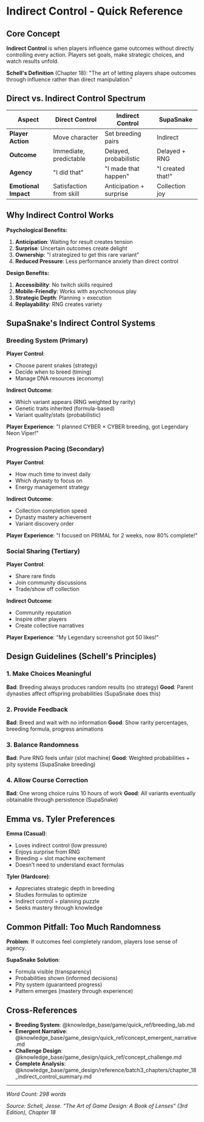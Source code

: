 # Indirect Control - Quick Reference

## Core Concept

**Indirect Control** is when players influence game outcomes without directly controlling every action. Players set goals, make strategic choices, and watch results unfold.

**Schell's Definition** (Chapter 18): "The art of letting players shape outcomes through influence rather than direct manipulation."

## Direct vs. Indirect Control Spectrum

| Aspect | Direct Control | Indirect Control | SupaSnake |
|--------|---------------|------------------|-----------|
| **Player Action** | Move character | Set breeding pairs | Indirect |
| **Outcome** | Immediate, predictable | Delayed, probabilistic | Delayed + RNG |
| **Agency** | "I did that" | "I made that happen" | "I created that!" |
| **Emotional Impact** | Satisfaction from skill | Anticipation + surprise | Collection joy |

## Why Indirect Control Works

**Psychological Benefits:**
1. **Anticipation**: Waiting for result creates tension
2. **Surprise**: Uncertain outcomes create delight
3. **Ownership**: "I strategized to get this rare variant"
4. **Reduced Pressure**: Less performance anxiety than direct control

**Design Benefits:**
1. **Accessibility**: No twitch skills required
2. **Mobile-Friendly**: Works with asynchronous play
3. **Strategic Depth**: Planning > execution
4. **Replayability**: RNG creates variety

## SupaSnake's Indirect Control Systems

### Breeding System (Primary)
**Player Control**:
- Choose parent snakes (strategy)
- Decide when to breed (timing)
- Manage DNA resources (economy)

**Indirect Outcome**:
- Which variant appears (RNG weighted by rarity)
- Genetic traits inherited (formula-based)
- Variant quality/stats (probabilistic)

**Player Experience**: "I planned CYBER × CYBER breeding, got Legendary Neon Viper!"

### Progression Pacing (Secondary)
**Player Control**:
- How much time to invest daily
- Which dynasty to focus on
- Energy management strategy

**Indirect Outcome**:
- Collection completion speed
- Dynasty mastery achievement
- Variant discovery order

**Player Experience**: "I focused on PRIMAL for 2 weeks, now 80% complete!"

### Social Sharing (Tertiary)
**Player Control**:
- Share rare finds
- Join community discussions
- Trade/show off collection

**Indirect Outcome**:
- Community reputation
- Inspire other players
- Create collective narratives

**Player Experience**: "My Legendary screenshot got 50 likes!"

## Design Guidelines (Schell's Principles)

### 1. Make Choices Meaningful
**Bad**: Breeding always produces random results (no strategy)
**Good**: Parent dynasties affect offspring probabilities (SupaSnake does this)

### 2. Provide Feedback
**Bad**: Breed and wait with no information
**Good**: Show rarity percentages, breeding formula, progress animations

### 3. Balance Randomness
**Bad**: Pure RNG feels unfair (slot machine)
**Good**: Weighted probabilities + pity systems (SupaSnake breeding)

### 4. Allow Course Correction
**Bad**: One wrong choice ruins 10 hours of work
**Good**: All variants eventually obtainable through persistence (SupaSnake)

## Emma vs. Tyler Preferences

**Emma (Casual)**:
- Loves indirect control (low pressure)
- Enjoys surprise from RNG
- Breeding = slot machine excitement
- Doesn't need to understand exact formulas

**Tyler (Hardcore)**:
- Appreciates strategic depth in breeding
- Studies formulas to optimize
- Indirect control = planning puzzle
- Seeks mastery through knowledge

## Common Pitfall: Too Much Randomness

**Problem**: If outcomes feel completely random, players lose sense of agency.

**SupaSnake Solution**:
- Formula visible (transparency)
- Probabilities shown (informed decisions)
- Pity system (guaranteed progress)
- Pattern emerges (mastery through experience)

## Cross-References

- **Breeding System**: @knowledge_base/game/quick_ref/breeding_lab.md
- **Emergent Narrative**: @knowledge_base/game_design/quick_ref/concept_emergent_narrative.md
- **Challenge Design**: @knowledge_base/game_design/quick_ref/concept_challenge.md
- **Complete Analysis**: @knowledge_base/game_design/reference/batch3_chapters/chapter_18_indirect_control_summary.md

---

*Word Count: 298 words*

*Source: Schell, Jesse. "The Art of Game Design: A Book of Lenses" (3rd Edition), Chapter 18*

